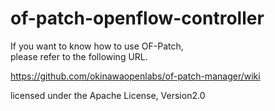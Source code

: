 # of-patch-openflow-controller

If you want to know how to use OF-Patch,  
please refer to the following URL.  

https://github.com/okinawaopenlabs/of-patch-manager/wiki

licensed under the Apache License, Version2.0
